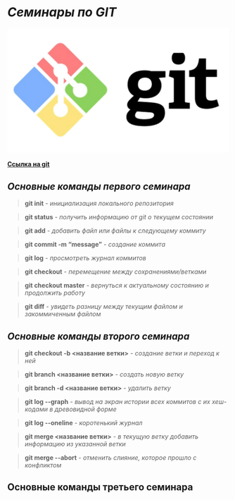 # ***Семинары по GIT***

![картинка не открылась](picture.jpg)

[**Cсылка на git**](https://git-scm.com/downloads)

## ***Основные команды первого семинара***

> **git init** - *инициализация локального репозитория*

> **git status** - *получить информацию от git о текущем состоянии*

> **git add** - *добавить файл или файлы к следующему коммиту*

> **git commit -m “message”** - *создание коммита*

> **git log** - *просмотреть журнал коммитов*

> **git checkout** - *перемещение между сохранениями/ветками*

> **git checkout master** - *вернуться к актуальному состоянию и продолжить работу*

> **git diff** - *увидеть разницу между текущим файлом и закоммиченным файлом*

## ***Основные команды второго семинара***

> **git checkout -b <название ветки>** - *создание ветки и переход к ней*

> **git branch <название ветки>** - *создать новую ветку*

> **git branch -d <название ветки>** - *удалить ветку*

> **git log --graph** - *вывод на экран истории всех коммитов с их хеш-кодами в древовидной форме*

> **git log --oneline** - *коротенький журнал*

> **git merge <название ветки>** - *в текущую ветку добавить информацию из указанной ветки*

> **git merge --abort** - *отменить слияние, которое прошло с конфликтом*

## **Основные команды третьего семинара**

